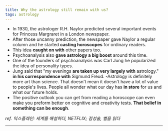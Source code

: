 ```yaml
---
title: Why the astrology still remain with us?
tags: astrology
---
```


- In 1930, the astrologer R.H. Naylor predicted several important events for Princess Margraret in a London newspaper.
- After those uncanny prediction, the newspaper gave Naylor a regular column and he started **casting horoscopes** for ordinary readers.
- This idea **caught on with** other papers too.
- Psychoanalysis also **gave astrology a big boost** around this time.
- One of the founders of psychoanalysis was Carl Jung he popularized the idea of personality types.
- Jung said that "my evenings **are taken up very largely with** astrology." **in his correspondence with** Sigmund Freud.
-Astrology is definitely more art than science. That doesn't mean it doesn't have a lot of value to people's lives. People all wonder what our day has **in store** for us and what our future holds.
- The positive outlook you can get from reading a horoscope can even make you preform better on cognitive and creativity tests. **That belief in something can be enough**.

*ref. 익스플레인: 세계를 해설하다, NETFLIX; 점성술, 별을 읽다*

---
